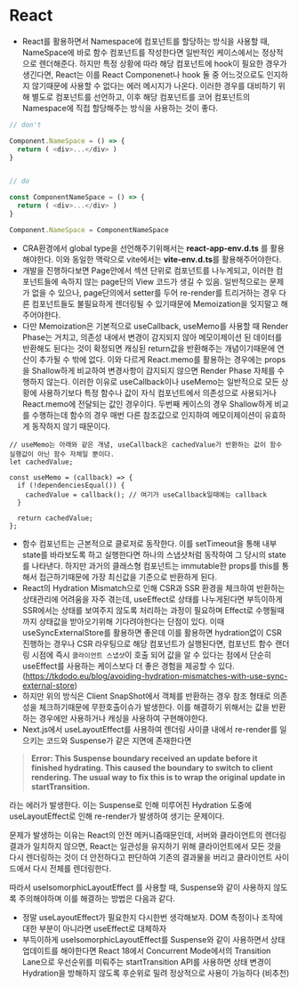 # React

- React를 활용하면서 Namespace에 컴포넌트를 할당하는 방식을 사용할 때, NameSpace에 바로 함수 컴포넌트를 작성한다면 일반적인 케이스에서는 정상적으로 렌더해준다. 하지만 특정 상황에 따라 해당 컴포넌트에 hook이 필요한 경우가 생긴다면, React는 이를 React Componenet나 hook 둘 중 어느것으로도 인지하지 않기때문에 사용할 수 없다는 에러 메시지가 나온다. 이러한 경우를 대비하기 위해 별도로 컴포넌트를 선언하고, 이후 해당 컴포넌트를 코어 컴포넌트의 Namespace에 직접 할당해주는 방식을 사용하는 것이 좋다.

```typescript
// don't

Component.NameSpace = () => {
  return ( <div>...</div> )
}


// do

const ComponentNameSpace = () => {
  return ( <div>...</div> )
}

Component.NameSpace = ComponentNameSpace
```

- CRA환경에서 global type을 선언해주기위해서는 **react-app-env.d.ts** 를 활용해야한다. 이와 동일한 맥락으로 vite에서는 **vite-env.d.ts**를 활용해주어야한다.
- 개발을 진행하다보면 Page안에서 섹션 단위로 컴포넌트를 나누게되고, 이러한 컴포넌트들에 속하지 않는 page단의 View 코드가 생길 수 있음. 일반적으로는 문제가 없을 수 있으나, page단의에서 setter를 두어 re-render를 트리거하는 경우 다른 컴포넌트들도 불필요하게 렌더링될 수 있기때문에 Memoization을 잊지말고 해주어야한다.
- 다만 Memoization은 기본적으로 useCallback, useMemo를 사용할 때 Render Phase는 거치고, 의존성 내에서 변경이 감지되지 않아 메모이제이션 된 데이터를 반환해도 된다는 것이 확정되면 캐싱된 return값을 반환해주는 개념이기때문에 연산이 추가될 수 밖에 없다. 이와 다르게 React.memo를 활용하는 경우에는 props을 Shallow하게 비교하여 변경사항이 감지되지 않으면 Render Phase 자체를 수행하지 않는다. 이러한 이유로 useCallback이나 useMemo는 일반적으로 모든 상황에 사용하기보다 특정 함수나 값이 자식 컴포넌트에서 의존성으로 사용되거나 React.memo에 전달되는 값인 경우이다. 두번째 케이스의 경우 Shallow하게 비교를 수행하는데 함수의 경우 매번 다른 참조값으로 인지하여 메모이제이션이 유효하게 동작하지 않기 때문이다.

```
// useMemo는 아래와 같은 개념, useCallback은 cachedValue가 반환하는 값이 함수 실행값이 아닌 함수 자체일 뿐이다.
let cachedValue;

const useMemo = (callback) => {
  if (!dependenciesEqual()) {
    cachedValue = callback(); // 여기가 useCallback일때에는 callback
  }

  return cachedValue;
};
```

- 함수 컴포넌트는 근본적으로 클로저로 동작한다. 이를 setTimeout을 통해 내부 state를 바라보도록 하고 실행한다면 하나의 스냅샷처럼 동작하여 그 당시의 state를 나타낸다. 하지만 과거의 클래스형 컴포넌트는 immutable한 props를 this를 통해서 접근하기때문에 가장 최신값을 기준으로 반환하게 된다.
- React의 Hydration Mismatch으로 인해 CSR과 SSR 환경을 체크하여 반환하는 상태관리에 어려움을 자주 겪는데, useEffect로 상태를 나누게된다면 부득이하게 SSR에서는 상태를 보여주지 않도록 처리하는 과정이 필요하며 Effect로 수행될때까지 상태값을 받아오기위해 기다려야한다는 단점이 있다. 이때 useSyncExternalStore를 활용하면 좋은데 이를 활용하면 hydration없이 CSR 진행하는 경우나 CSR 라우팅으로 해당 컴포넌트가 실행된다면, 컴포넌트 함수 랜더링 시점에 즉시 `클라이언트 스냅샷`이 호출 되어 값을 알 수 있다는 점에서 단순히 useEffect를 사용하는 케이스보다 더 좋은 경험을 제공할 수 있다. (https://tkdodo.eu/blog/avoiding-hydration-mismatches-with-use-sync-external-store)
- 하지만 위의 방식은 Client SnapShot에서 객체를 반환하는 경우 참조 형태로 의존성을 체크하기때문에 무한호출이슈가 발생한다. 이를 해결하기 위해서는 값을 반환하는 경우에만 사용하거나 캐싱을 사용하여 구현해야한다.
- Next.js에서 useLayoutEffect를 사용하여 렌더링 사이클 내에서 re-render를 일으키는 코드와 Suspense가 같은 지면에 존재한다면

> **Error: This Suspense boundary received an update before it finished hydrating. This caused the boundary to switch to client rendering. The usual way to fix this is to wrap the original update in startTransition.**

라는 에러가 발생한다. 이는 Suspense로 인해 미루어진 Hydration 도중에 useLayoutEffect로 인해 re-render가 발생하여 생기는 문제이다.

문제가 발생하는 이유는 React의 안전 메커니즘때문인데, 서버와 클라이언트의 렌더링 결과가 일치하지 않으면, React는 일관성을 유지하기 위해 클라이언트에서 모든 것을 다시 렌더링하는 것이 더 안전하다고 판단하여 기존의 결과물을 버리고 클라이언트 사이드에서 다시 전체를 렌더링한다.

따라서 useIsomorphicLayoutEffect 를 사용할 때, Suspense와 같이 사용하지 않도록 주의해야하며 이를 해결하는 방법은 다음과 같다.

- 정말 useLayoutEffect가 필요한지 다시한번 생각해보자. DOM 측정이나 조작에 대한 부분이 아니라면 useEffect로 대체하자
- 부득이하게 useIsomorphicLayoutEffect를 Suspense와 같이 사용하면서 상태 업데이트를 해야한다면 React 18에서 Concurrent Mode에서의 Transition Lane으로 우선순위를 미뤄주는 startTransition API를 사용하면 상태 변경이 Hydration을 방해하지 않도록 후순위로 밀려 정상적으로 사용이 가능하다 (비추천)
